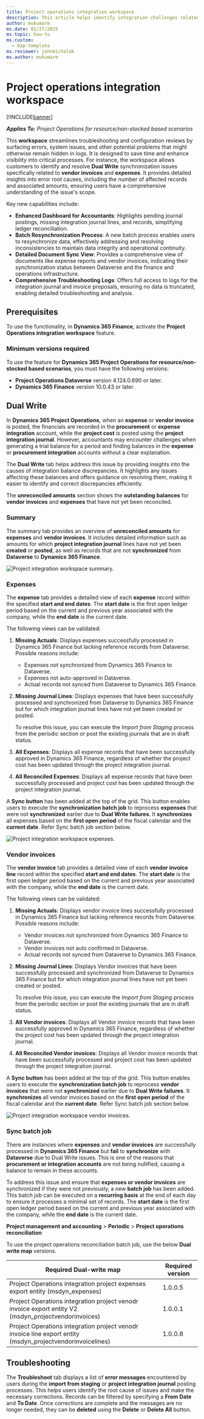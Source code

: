 ```yaml
---
title: Project operations integration workspace
description: This article helps identify integration challenges related to vendor invoices and expenses while offering strategies to address them. It also includes a troubleshooting guide, enabling access to complete logs of the integration journal and invoice proposals.
author: mukumarm
ms.date: 01/27/2025
ms.topic: how-to
ms.custom: 
  - bap-template
ms.reviewer: johnmichalak
ms.author: mukumarm
---
```

# Project operations integration workspace
[!INCLUDE[banner](../../includes/banner.md)]

_**Applies To:** Project Operations for resource/non-stocked based scenarios_

This **workspace** streamlines troubleshooting and configuration reviews by surfacing errors, system issues, and other potential problems that might otherwise remain hidden in logs. It is designed to save time and enhance visibility into critical processes. 
For instance, the workspace allows customers to identify and resolve **Dual Write** synchronization issues specifically related to **vendor invoices** and **expenses**. It provides detailed insights into error root causes, including the number of affected records and associated amounts, ensuring users have a comprehensive understanding of the issue's scope.

Key new capabilities include:  
- **Enhanced Dashboard for Accountants**: Highlights pending journal postings, missing integration journal lines, and records, simplifying ledger reconciliation.  
- **Batch Resynchronization Process**: A new batch process enables users to resynchronize data, effectively addressing and resolving inconsistencies to maintain data integrity and operational continuity.  
- **Detailed Document Sync View**: Provides a comprehensive view of documents like expense reports and vendor invoices, indicating their synchronization status between Dataverse and the finance and operations infrastructure.  
- **Comprehensive Troubleshooting Logs**: Offers full access to logs for the integration journal and invoice proposals, ensuring no data is truncated, enabling detailed troubleshooting and analysis.

## Prerequisites
To use the functionality, in **Dynamics 365 Finance**, activate the **Project Operations integration workspace** feature.

### Minimum versions required

To use the feature for **Dynamics 365 Project Operations for resource/non-stocked based scenarios**, you must have the following versions:

- **Project Operations Dataverse** version 4.124.0.690 or later.
- **Dynamics 365 Finance** version 10.0.43 or later.

## Dual Write
In **Dynamics 365 Project Operations**, when an **expense** or **vendor invoice** is posted, the financials are recorded in the **procurement** or **expense integration** account, while the **project cost** is posted using the **project integration journal**. However, accountants may encounter challenges when generating a trial balance for a period and finding balances in the **expense** or **procurement integration** accounts without a clear explanation. 

The **Dual Write** tab helps address this issue by providing insights into the causes of integration balance discrepancies. It highlights any issues affecting these balances and offers guidance on resolving them, making it easier to identify and correct discrepancies efficiently.

The **unreconciled amounts** section shows the **outstanding balances** for **vendor invoices** and **expenses** that have not yet been reconciled.
### Summary
The summary tab provides an overview of **unreconciled amounts** for **expenses** and **vendor invoices**. It includes detailed information such as amounts for which **project integration journal** lines have not yet been **created** or **posted**, as well as records that are not **synchronized** from **Dataverse** to **Dynamics 365 Finance**.

![Project integration workspace summary.](../../../articles/media/ProjOpsIntegrationWorkspaceSummary.png)

### Expenses
The **expense** tab provides a detailed view of each **expense** record within the specified **start and end dates**. The **start date** is the first open ledger period based on the current and previous year associated with the company, while the **end date** is the current date.

The following views can be validated:  

1. **Missing Actuals**: Displays expenses successfully processed in Dynamics 365 Finance but lacking reference records from Dataverse. Possible reasons include:  
   - Expenses not synchronized from Dynamics 365 Finance to Dataverse. 
   - Expenses not auto-approved in Dataverse.  
   - Actual records not synced from Dataverse to Dynamics 365 Finance.
2. **Missing Journal Lines**: Displays expenses that have been successfully processed and synchronized from Dataverse to Dynamics 365 Finance but for which integration journal lines have not yet been created or posted.
  
   To resolve this issue, you can execute the *Import from Staging* process from the periodic section or post the existing journals that are in draft status. 

3. **All Expenses**: Displays all expense records that have been successfully approved in Dynamics 365 Finance, regardless of whether the project cost has been updated through the project integration journal.
4. **All Reconciled Expenses**: Displays all expense records that have been successfully processed and project cost has been updated through the project integration journal.

A **Sync button** has been added at the top of the grid. This button enables users to execute the **synchronization batch job** to reprocess **expenses** that were not **synchronized** earlier due to **Dual Write failures**. It **synchronizes** all expenses based on the **first open period** of the fiscal calendar and the **current date**. Refer Sync batch job section below.

![Project integration workspace expenses.](../../../articles/media/ProjOpsIntegrationWorkspaceexpense.png)

### Vendor invoices
The **vendor invoice** tab provides a detailed view of each **vendor invoice line** record within the specified **start and end dates**. The **start date** is the first open ledger period based on the current and previous year associated with the company, while the **end date** is the current date.

The following views can be validated:  

1. **Missing Actuals**: Displays vendor invoice lines successfully processed in Dynamics 365 Finance but lacking reference records from Dataverse. Possible reasons include:  
   - Vendor invoices not synchronized from Dynamics 365 Finance to Dataverse.  
   - Vendor invoices not auto confirmed in Dataverse.  
   - Actual records not synced from Dataverse to Dynamics 365 Finance.
2. **Missing Journal Lines**: Displays Vendor invoices that have been successfully processed and synchronized from Dataverse to Dynamics 365 Finance but for which integration journal lines have not yet been created or posted.
  
   To resolve this issue, you can execute the *Import from Staging* process from the periodic section or post the existing journals that are in draft status. 

3. **All Vendor invoices**: Displays all Vendor invoice records that have been successfully approved in Dynamics 365 Finance, regardless of whether the project cost has been updated through the project integration journal.
4. **All Reconciled Vendor invoices**: Displays all Vendor invoice records that have been successfully processed and project cost has been updated through the project integration journal.

A **Sync button** has been added at the top of the grid. This button enables users to execute the **synchronization batch job** to reprocess **vendor invoices** that were not **synchronized** earlier due to **Dual Write failures**. It **synchronizes** all vendor invoices based on the **first open period** of the fiscal calendar and the **current date**. Refer Sync batch job section below.

![Project integration workspace vendor invoices.](../../../articles/media/ProjOpsIntegrationWorkspaceVendorInvoice.png)
### Sync batch job
There are instances where **expenses** and **vendor invoices** are successfully processed in **Dynamics 365 Finance** but **fail** to **synchronize** with **Dataverse** due to Dual Write issues. This is one of the reasons that **procurement or integration accounts** are not being nullified, causing a balance to remain in these accounts.

To address this issue and ensure that **expenses or vendor invoices** are synchronized if they were not previously, a new **batch job** has been added. This batch job can be executed on a **recurring basis** at the end of each day to ensure it processes a minimal set of records. The **start date** is the first open ledger period based on the current and previous year associated with the company, while the **end date** is the current date.

**Project management and accounting** > **Periodic** > **Project operations reconciliation**

To use the project operations reconciliation batch job, use the below **Dual write map** versions.

| Required Dual-write map | Required version |
|---|---|
| Project Operations integration project expenses export entity (msdyn_expenses) | 1.0.0.5 |
| Project Operations integration project venodr invoice export entity V2 (msdyn_projectvendorinvoices) | 1.0.0.1 |
| Project Operations integration project venodr invoice line export entity (msdyn_projectvendorinvoicelines) | 1.0.0.8 |

## Troubleshooting
The **Troubleshoot** tab displays a list of **error messages** encountered by users during the **import from staging** or **project integration journal** posting processes. This helps users identify the root cause of issues and make the necessary corrections. Records can be filtered by specifying a **From Date** and **To Date**. Once corrections are complete and the messages are no longer needed, they can be **deleted** using the **Delete** or **Delete All** button.
